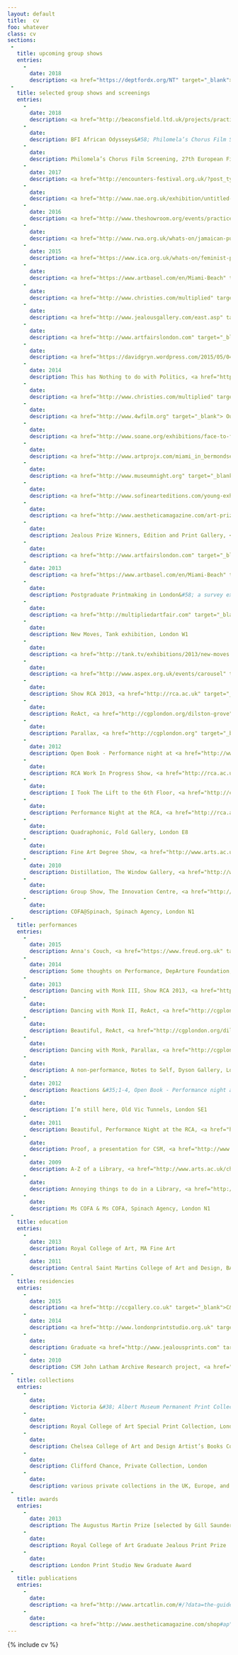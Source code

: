 ```yaml
---
layout: default
title:  cv
foo: whatever
class: cv
sections:
 - 
   title: upcoming group shows
   entries:
     -
       date: 2018
       description: <a href="https://deptfordx.org/NT" target="_blank">NT</a> @ <a href="https://deptfordx.org" target="_blank">Deptford X Festival 2018</a>, London SE8 ------>
 - 
   title: selected group shows and screenings
   entries:
     -
       date: 2018
       description: <a href="http://beaconsfield.ltd.uk/projects/practice-in-dialogue/" target="_blank">In whose eyes?</a> <a href="http://beaconsfield.ltd.uk" target="_blank">Beaconsfield Gallery</a>, London SE11   
     -
       date:
       description: BFI African Odysseys&#58; Philomela’s Chorus Film Screening, <a href="https://whatson.bfi.org.uk/" target="_blank">BFI</a>, London, SE1   
     -
       date:
       description: Philomela’s Chorus Film Screening, 27th European Film Festival, Kenya 
     -
       date: 2017
       description: <a href="http://encounters-festival.org.uk/?post_type=events&p=10190" target="_blank">Philomela’s Chorus' Short Film screening</a>, <a href="http://encounters-festival.org.uk/" target="_blank"> Encounters Film Festival</a>, Bristol BS1
     -
       date: 
       description: <a href="http://www.nae.org.uk/exhibition/untitled-art-on-the-conditions-of-our/114" target="_blank">UNTITLED&#58; art on the conditions of our time</a>, <a href="http://www.nae.org.uk" target="_blank">New Art Exchange</a>, Nottingham NG7
     -
       date: 2016
       description: <a href="http://www.theshowroom.org/events/practice-in-dialogue" target="_blank">We all have a problem with representation</a>, <a href="http://www.theshowroom.org" target="_blank">The Showroom</a>, London NW8   
     -
       date: 
       description: <a href="http://www.rwa.org.uk/whats-on/jamaican-pulse-art-and-politics-jamaica-and-diaspora" target="_blank">Jamaican Pulse</a>, <a href="http://www.rwa.org.uk" target="_blank">RWA</a>, Bristol BS8   
     -
       date: 2015
       description: <a href="https://www.ica.org.uk/whats-on/feminist-practices-dialogue" target="_blank">We are Anti-Capiphallisists</a>, <a href="https://www.ica.org.uk" target="_blank">ICA</a>, London SW1
     -
       date: 
       description: <a href="https://www.artbasel.com/en/Miami-Beach" target="_blank">Art Basel</a>&nbsp;Miami Beach Film Programme, Miami, as part of <a href="http://www.artprojx.com" target="_blank">Artprojx</a>, USA
     - 
       date:
       description: <a href="http://www.christies.com/multiplied" target="_blank">Multiplied 2015</a>, Christies, London SW7
     - 
       date:
       description: <a href="http://www.jealousgallery.com/east.asp" target="_blank">Jealous Prize Winners</a> 2015, <a href="http://www.jealousgallery.com" target="_blank">Jealous East</a>, London EC2A
     - 
       date:
       description: <a href="http://www.artfairslondon.com" target="_blank">Art15 London</a>, Kensington Olympia, London W14
     -
       date:
       description: <a href="https://davidgryn.wordpress.com/2015/05/04/the-miami-moscow-and-bermondsey-film-selections-artists-sound-of-film-moscow-16-may-2015/" target="_blank"> Night of the Museums</a>, Moscow, as part of <a href="http://www.artprojx.com/nowandnext.html" target="_blank">Artprojx</a>, Russia
     - 
       date: 2014
       description: This has Nothing to do with Politics, <a href="http://functionroom.co" target="_blank">The Function Room</a>, London NW1
     - 
       date:
       description: <a href="http://www.christies.com/multiplied" target="_blank">Multiplied 2014</a>, Christies, London SW7
     -
       date:
       description: <a href="http://www.4wfilm.org" target="_blank"> Outcasting&#58; Fourth Wall Artist’s Moving Image Festival</a>, Cardiff [various locations]
     -
       date:
       description: <a href="http://www.soane.org/exhibitions/face-to-face-british-portrait-prints-from-the-clifford-chance-art-collectio" target="_blank">Face to Face</a>, <a href="http://www.soane.org" target="_blank">Sir John Soane's Museum</a>, London WC2A
     -
       date:
       description: <a href="http://www.artprojx.com/miami_in_bermondsey.html" target="_blank"> The Miami and Moscow Film Selections</a>, <a href="http://bermondseyproject.com/project/the-miami-and-moscow-film-selections-artist-sound-of-film" target="_blank"> Bermondsey Projects</a>, London SE1
     - 
       date:
       description: <a href="http://www.museumnight.org" target="_blank"> Night of the Museums</a>, Moscow, as part of <a href="http://www.artprojx.com/MoscowMuseumNight.html" target="_blank">Artprojx</a>, Russia
     -
       date:
       description: <a href="http://www.sofinearteditions.com/young-exhibition/" target="_blank">Young</a> Exhibition, <a href="http://www.sofinearteditions.com" target="_blank">SO Fine Art Editions</a>, Ireland
     - 
       date:
       description: <a href="http://www.aestheticamagazine.com/art-prize-exhibition" target="_blank">Aesthetica Art Prize 2014</a>, York St. Mary’s, York YO1
     -
       date:
       description: Jealous Prize Winners, Edition and Print Gallery, <a href="http://www.saatchigallery.com" target="_blank">Saatchi Gallery</a>, London SW3
     - 
       date:
       description: <a href="http://www.artfairslondon.com" target="_blank">Art14 London</a>, Kensington Olympia, London W14
     -
       date: 2013
       description: <a href="https://www.artbasel.com/en/Miami-Beach" target="_blank">Art Basel</a>&nbsp;Miami Beach Film Programme, Miami, as part of <a href="http://www.artprojx.com" target="_blank">Artprojx</a>, USA
     - 
       date: 
       description: Postgraduate Printmaking in London&#58; a survey exhibition, Clifford Chance, London
     - 
       date: 
       description: <a href="http://multipliedartfair.com" target="_blank">Multiplied 2013</a>, Christies, London SW7 
     - 
       date:
       description: New Moves, Tank exhibition, London W1
     - 
       date:
       description: <a href="http://tank.tv/exhibitions/2013/new-moves.aspx" target="_blank">New Moves</a>, tank.tv, online
     - 
       date:
       description: <a href="http://www.aspex.org.uk/events/carousel" target="_blank">Carousel</a>, <a href="http://www.aspex.org.uk" target="_blank">Aspex Galley</a>, Portsmouth
     - 
       date: 
       description: Show RCA 2013, <a href="http://rca.ac.uk" target="_blank">Royal College of Art</a>, Battersea, London SW11
     - 
       date:
       description: ReAct, <a href="http://cgplondon.org/dilston-grove" target="_blank">Dilston Grove</a>, London SE16
     - 
       date:
       description: Parallax, <a href="http://cgplondon.org" target="_blank">Cafe Gallery</a>, London SE16
     - 
       date: 2012
       description: Open Book - Performance night at <a href="http://www.testbed1.com" target="_blank">Testbed1</a>, London SW11
     - 
       date:
       description: RCA Work In Progress Show, <a href="http://rca.ac.uk" target="_blank">Royal College of Art</a>, Battersea, London SW11
     - 
       date:
       description: I Took The Lift to the 6th Floor, <a href="http://cgplondon.org" target="_blank">Cafe Gallery</a>, London SE16
     - 
       date:
       description: Performance Night at the RCA, <a href="http://rca.ac.uk" target="_blank">Royal College of Art</a>, Battersea, London SW11
     - 
       date:
       description: Quadraphonic, Fold Gallery, London E8
     - 
       date:
       description: Fine Art Degree Show, <a href="http://www.arts.ac.uk/csm/" target="_blank">Central Saint Martins</a>, London WC2
     - 
       date: 2010
       description: Distillation, The Window Gallery, <a href="http://www.arts.ac.uk/csm/" target="_blank">Central Saint Martins</a>, London
     - 
       date:
       description: Group Show, The Innovation Centre, <a href="http://www.arts.ac.uk/csm/" target="_blank">Central Saint Martins</a>, London WC2
     - 
       date: 
       description: COFA@Spinach, Spinach Agency, London N1
 - 
   title: performances
   entries:
     - 
       date: 2015
       description: Anna's Couch, <a href="https://www.freud.org.uk" target="_blank">The Freud Museum</a>, London NW3
     - 
       date: 2014
       description: Some thoughts on Performance, DepArture Foundation, London EC3V
     - 
       date: 2013
       description: Dancing with Monk III, Show RCA 2013, <a href="http://rca.ac.uk" target="_blank">Royal College of Art</a>, Battersea, London SW11
     - 
       date:
       description: Dancing with Monk II, ReAct, <a href="http://cgplondon.org/dilston-grove" target="_blank">Dilston Grove</a>, London SE16
     - 
       date:
       description: Beautiful, ReAct, <a href="http://cgplondon.org/dilston-grove" target="_blank">Dilston Grove</a>, London SE16
     - 
       date:
       description: Dancing with Monk, Parallax, <a href="http://cgplondon.org" target="_blank">Cafe Gallery</a>, London SE16
     - 
       date:
       description: A non-performance, Notes to Self, Dyson Gallery, London SW11
     - 
       date: 2012
       description: Reactions &#35;1-4, Open Book - Performance night at <a href="http://www.testbed1.com" target="_blank">Testbed1</a>, London SW11
     - 
       date:
       description: I’m still here, Old Vic Tunnels, London SE1
     - 
       date: 2011
       description: Beautiful, Performance Night at the RCA, <a href="http://rca.ac.uk" target="_blank">Royal College of Art</a>, Battersea, London SW11
     - 
       date:
       description: Proof, a presentation for CSM, <a href="http://www.arts.ac.uk/csm/" target="_blank">Central Saint Martins</a>, London WC2
     - 
       date: 2009
       description: A-Z of a Library, <a href="http://www.arts.ac.uk/chelsea/" target="_blank">Chelsea College of Art and Design</a>, London SW1
     - 
       date:
       description: Annoying things to do in a Library, <a href="http://www.arts.ac.uk/chelsea/" target="_blank">Chelsea College of Art and Design</a>, London SW1
     - 
       date:
       description: Ms COFA & Ms COFA, Spinach Agency, London N1
 - 
   title: education 
   entries:
     - 
       date: 2013
       description: Royal College of Art, MA Fine Art
     - 
       date: 2011
       description: Central Saint Martins College of Art and Design, BA [Hons] Fine Art       
 - 
   title: residencies
   entries:
     - 
       date: 2015
       description: <a href="http://ccgallery.co.uk" target="_blank">C&C Gallery</a> residency
     - 
       date: 2014
       description: <a href="http://www.londonprintstudio.org.uk" target="_blank">London Print Studio</a> New Graduate Award residency
     - 
       date: 
       description: Graduate <a href="http://www.jealousprints.com" target="_blank">Jealous Print</a> Prize residency
     - 
       date: 2010
       description: CSM John Latham Archive Research project, <a href="http://flattimeho.org.uk" target="_blank">Flat Time House</a>, London SE1
 - 
   title: collections
   entries:
     - 
       date:
       description: Victoria &#38; Albert Museum Permanent Print Collection, London
     - 
       date:
       description: Royal College of Art Special Print Collection, London
     - 
       date:
       description: Chelsea College of Art and Design Artist’s Books Collection [as COFA], London
     -
       date:
       description: Clifford Chance, Private Collection, London
     -
       date:
       description: various private collections in the UK, Europe, and the US
 - 
   title: awards 
   entries:
     - 
       date: 2013
       description: The Augustus Martin Prize [selected by Gill Saunders]
     - 
       date: 
       description: Royal College of Art Graduate Jealous Print Prize
     - 
       date: 
       description: London Print Studio New Graduate Award
 - 
   title: publications 
   entries:
     - 
       date: 
       description: <a href="http://www.artcatlin.com/#/?data=the-guide" target="_blank">The Catlin Guide</a> 2014
     - 
       date: 
       description: <a href="http://www.aestheticamagazine.com/shop#ap" target="_blank"> Aesthetica Anthology</a> 2013/14
---
```



{% include cv %}
